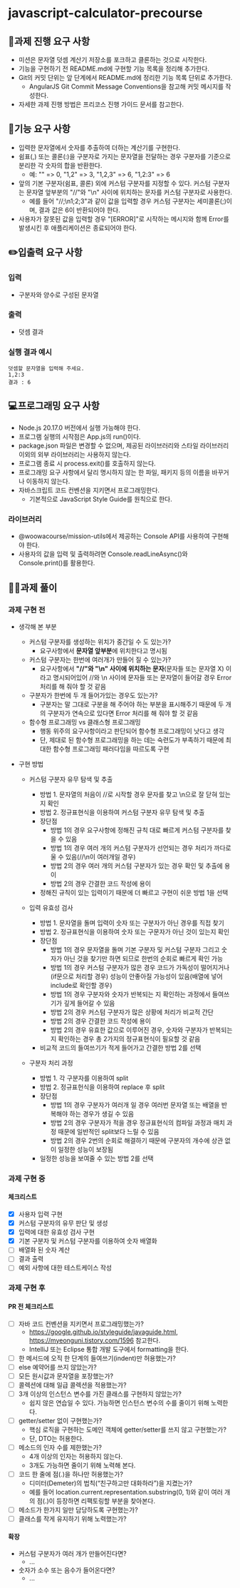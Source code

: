 # javascript-calculator-precourse
## 📑과제 진행 요구 사항
- 미션은 문자열 덧셈 계산기 저장소를 포크하고 클론하는 것으로 시작한다.
- 기능을 구현하기 전 README.md에 구현할 기능 목록을 정리해 추가한다.
- Git의 커밋 단위는 앞 단계에서 README.md에 정리한 기능 목록 단위로 추가한다.
  - AngularJS Git Commit Message Conventions을 참고해 커밋 메시지를 작성한다.
- 자세한 과제 진행 방법은 프리코스 진행 가이드 문서를 참고한다.
## 🚀기능 요구 사항
- 입력한 문자열에서 숫자를 추출하여 더하는 계산기를 구현한다.
- 쉼표(,) 또는 콜론(:)을 구분자로 가지는 문자열을 전달하는 경우 구분자를 기준으로 분리한 각 숫자의 합을 반환한다.
  - 예: "" => 0, "1,2" => 3, "1,2,3" => 6, "1,2:3" => 6
- 앞의 기본 구분자(쉼표, 콜론) 외에 커스텀 구분자를 지정할 수 있다. 커스텀 구분자는 문자열 앞부분의 "//"와 "\n" 사이에 위치하는 문자를 커스텀 구분자로 사용한다.
  - 예를 들어 "//;\n1;2;3"과 같이 값을 입력할 경우 커스텀 구분자는 세미콜론(;)이며, 결과 값은 6이 반환되어야 한다.
- 사용자가 잘못된 값을 입력할 경우 "[ERROR]"로 시작하는 메시지와 함께 Error를 발생시킨 후 애플리케이션은 종료되어야 한다.
## ✏️입출력 요구 사항
### 입력
- 구분자와 양수로 구성된 문자열
### 출력
- 덧셈 결과
### 실행 결과 예시
```
덧셈할 문자열을 입력해 주세요.
1,2:3
결과 : 6
```

## 💻프로그래밍 요구 사항
- Node.js 20.17.0 버전에서 실행 가능해야 한다.
- 프로그램 실행의 시작점은 App.js의 run()이다.
- package.json 파일은 변경할 수 없으며, 제공된 라이브러리와 스타일 라이브러리 이외의 외부 라이브러리는 사용하지 않는다.
- 프로그램 종료 시 process.exit()를 호출하지 않는다.
- 프로그래밍 요구 사항에서 달리 명시하지 않는 한 파일, 패키지 등의 이름을 바꾸거나 이동하지 않는다.
- 자바스크립트 코드 컨벤션을 지키면서 프로그래밍한다.
  - 기본적으로 JavaScript Style Guide를 원칙으로 한다.
### 라이브러리
- @woowacourse/mission-utils에서 제공하는 Console API를 사용하여 구현해야 한다.
- 사용자의 값을 입력 및 출력하려면 Console.readLineAsync()와 Console.print()를 활용한다.

## 👨‍💻과제 풀이
### 과제 구현 전
- 생각해 본 부분
  - 커스텀 구분자를 생성하는 위치가 중간일 수 도 있는가?
    - 요구사항에서 **문자열 앞부분**에 위치한다고 명시됨
  - 커스텀 구분자는 한번에 여러개가 만들어 질 수 있는가?
    - 요구사항에서 **"//"와 "\n" 사이에 위치하는 문자**(문자들 또는 문자열 X) 이라고 명시되어있어 //와 \\n 사이에 문자들 또는 문자열이 들어갈 경우 Error 처리를 해 줘야 할 것 같음
  - 구분자가 한번에 두 개 들어가있는 경우도 있는가?
    - 구분자는 말 그대로 구분을 해 주어야 하는 부분을 표시해주기 때문에 두 개의 구분자가 연속으로 있다면 Error 처리를 해 줘야 할 것 같음
  - 함수형 프로그래밍 vs 클래스형 프로그래밍
    - 행동 위주의 요구사항이라고 판단되어 함수형 프로그래밍이 낫다고 생각
    - 단, 제대로 된 함수형 프로그래밍을 하는 데는 숙련도가 부족하기 때문에 최대한 함수형 프로그래밍 패러다임을 따르도록 구현

- 구현 방법
  - 커스텀 구분자 유무 탐색 및 추출
    - 방법 1. 문자열의 처음이 //로 시작할 경우 문자를 찾고 \\n으로 잘 닫혀 있는지 확인
    - 방법 2. 정규표현식을 이용하여 커스텀 구분자 유무 탐색 및 추출
    - 장단점
      - 방법 1의 경우 요구사항에 정해진 규칙 대로 빠르게 커스텀 구분자를 찾을 수 있음
      - 방법 1의 경우 여러 개의 커스텀 구분자가 선언되는 경우 처리가 까다로울 수 있음(//\\n이 여러개일 경우)
      - 방법 2의 경우 여러 개의 커스텀 구분자가 있는 경우 확인 및 추출에 용이
      - 방법 2의 경우 간결한 코드 작성에 용이
    - 정해진 규칙이 있는 입력이기 때문에 더 빠르고 구현이 쉬운 방법 1을 선택

  - 입력 유효성 검사
    - 방법 1. 문자열을 돌며 입력이 숫자 또는 구분자가 아닌 경우를 직접 찾기
    - 방법 2. 정규표현식을 이용하여 숫자 또는 구문자가 아닌 것이 있는지 확인
    - 장단점
      - 방법 1의 경우 문자열을 돌며 기본 구분자 및 커스텀 구분자 그리고 숫자가 아닌 것을 찾기만 하면 되므로 한번의 순회로 빠르게 확인 가능
      - 방법 1의 경우 커스텀 구분자가 많은 경우 코드가 가독성이 떨어지거나(if문으로 처리할 경우) 성능이 안좋아질 가능성이 있음(배열에 넣어 include로 확인할 경우)
      - 방법 1의 경우 구분자와 숫자가 반복되는 지 확인하는 과정에서 들여쓰기가 깊게 들어갈 수 있음
      - 방법 2의 경우 커스텀 구분자가 많은 상황에 처리가 비교적 간단
      - 방법 2의 경우 간결한 코드 작성에 용이
      - 방법 2의 경우 유효한 값으로 이루어진 경우, 숫자와 구분자가 반복되는 지 확인하는 경우 총 2가지의 정규표현식이 필요할 것 같음
    - 비교적 코드의 들여쓰기가 적게 들어가고 간결한 방법 2를 선택

  - 구분자 처리 과정
    - 방법 1. 각 구분자를 이용하여 split
    - 방법 2. 정규표헌식을 이용하여 replace 후 split
    - 장단점
      - 방법 1의 경우 구분자가 여러개 일 경우 여러번 문자열 또는 배열을 반복해야 하는 경우가 생길 수 있음
      - 방법 2의 경우 구분자가 적을 경우 정규표현식의 컴파일 과정과 매치 과정 때문에 일반적인 split보다 느릴 수 있음
      - 방법 2의 경우 2번의 순회로 해결하기 때문에 구분자의 개수에 상관 없이 일정한 성능이 보장됨
    - 일정한 성능을 보여줄 수 있는 방법 2를 선택

### 과제 구현 중
#### 체크리스트
- [x] 사용자 입력 구현
- [x] 커스텀 구분자의 유무 판단 및 생성
- [x] 입력에 대한 유효성 검사 구현
- [x] 기본 구분자 및 커스텀 구분자를 이용하여 숫자 배열화
- [ ] 배열화 된 숫자 계산
- [ ] 결과 출력
- [ ] 예외 사항에 대한 테스트케이스 작성

### 과제 구현 후
#### PR 전 체크리스트
- [ ] 자바 코드 컨벤션을 지키면서 프로그래밍했는가?
  - https://google.github.io/styleguide/javaguide.html, https://myeonguni.tistory.com/1596 참고한다.
  - IntelliJ 또는 Eclipse 통합 개발 도구에서 formatting을 한다.
- [ ] 한 메서드에 오직 한 단계의 들여쓰기(indent)만 허용했는가?
- [ ] else 예약어를 쓰지 않았는가?
- [ ] 모든 원시값과 문자열을 포장했는가?
- [ ] 콜렉션에 대해 일급 콜렉션을 적용했는가?
- [ ] 3개 이상의 인스턴스 변수를 가진 클래스를 구현하지 않았는가?
  - 쉽지 않은 연습일 수 있다. 가능하면 인스턴스 변수의 수를 줄이기 위해 노력한다.
- [ ] getter/setter 없이 구현했는가?
  - 핵심 로직을 구현하는 도메인 객체에 getter/setter를 쓰지 않고 구현했는가?
  - 단, DTO는 허용한다.
- [ ] 메소드의 인자 수를 제한했는가?
  - 4개 이상의 인자는 허용하지 않는다.
  - 3개도 가능하면 줄이기 위해 노력해 본다.
- [ ] 코드 한 줄에 점(.)을 하나만 허용했는가?
  - 디미터(Demeter)의 법칙(“친구하고만 대화하라”)을 지켰는가?
  - 예를 들어 location.current.representation.substring(0, 1)와 같이 여러 개의 점(.)이 등장하면 리팩토링할 부분을 찾아본다.
- [ ] 메소드가 한가지 일만 담당하도록 구현했는가?
- [ ] 클래스를 작게 유지하기 위해 노력했는가?

#### 확장
- 커스텀 구분자가 여러 개가 만들어진다면?
  - ...
- 숫자가 소수 또는 음수가 들어온다면?
  - ...

